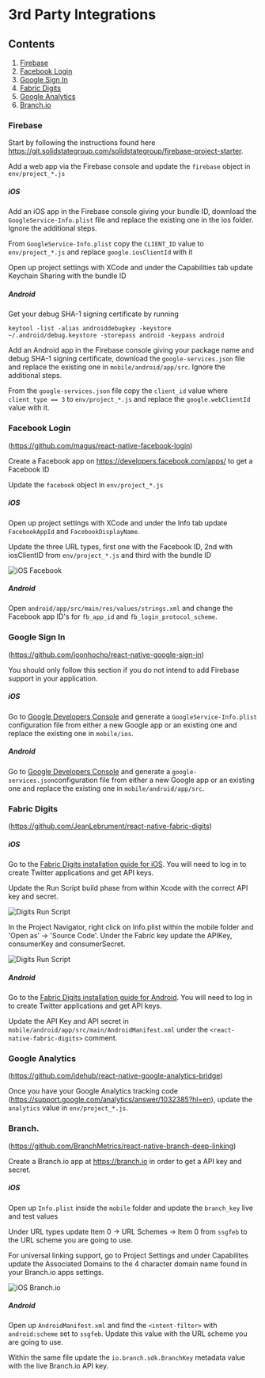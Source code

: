 # 3rd Party Integrations

## Contents

1. [Firebase](#firebase)
2. [Facebook Login](#facebook-login)
3. [Google Sign In](#google-sign-in)
4. [Fabric Digits](#fabric-digits)
5. [Google Analytics](#google-analytics)
6. [Branch.io](#branchio)

### Firebase

Start by following the instructions found here https://git.solidstategroup.com/solidstategroup/firebase-project-starter.

Add a web app via the Firebase console and update the `firebase` object in `env/project_*.js`

##### iOS

Add an iOS app in the Firebase console giving your bundle ID, download the `GoogleService-Info.plist` file and replace the existing one in the ios folder. Ignore the additional steps.

From `GoogleService-Info.plist` copy the `CLIENT_ID` value to `env/project_*.js` and replace `google.iosClientId` with it

Open up project settings with XCode and under the Capabilities tab update Keychain Sharing with the bundle ID

##### Android

Get your debug SHA-1 signing certificate by running
```
keytool -list -alias androiddebugkey -keystore ~/.android/debug.keystore -storepass android -keypass android
```
Add an Android app in the Firebase console giving your package name and debug SHA-1 signing certificate, download the `google-services.json` file and replace the existing one in ```mobile/android/app/src```. Ignore the additional steps.

From the `google-services.json` file copy the `client_id` value where `client_type == 3` to `env/project_*.js` and replace the `google.webClientId` value with it.

### Facebook Login
(https://github.com/magus/react-native-facebook-login)

Create a Facebook app on https://developers.facebook.com/apps/ to get a Facebook ID

Update the `facebook` object in `env/project_*.js`

##### iOS

Open up project settings with XCode and under the Info tab update `FacebookAppId` and `FacebookDisplayName`.

Update the three URL types, first one with the Facebook ID, 2nd with iosClientID from `env/project_*.js` and third with the bundle ID

![iOS Facebook](http://g.recordit.co/GDqmbyI6Gb.gif)

##### Android

Open `android/app/src/main/res/values/strings.xml` and change the Facebook app ID's for `fb_app_id` and `fb_login_protocol_scheme`.

### Google Sign In
(https://github.com/joonhocho/react-native-google-sign-in)

You should only follow this section if you do not intend to add Firebase support in your application.

##### iOS

Go to [Google Developers Console](https://developers.google.com/mobile/add?platform=ios&cntapi=signin&cnturl=https:%2F%2Fdevelopers.google.com%2Fidentity%2Fsign-in%2Fios%2Fsign-in%3Fconfigured%3Dtrue&cntlbl=Continue%20Adding%20Sign-In) and generate a `GoogleService-Info.plist` configuration file from either a new Google app or an existing one and replace the existing one in `mobile/ios`.

##### Android

Go to [Google Developers Console](https://developers.google.com/mobile/add?platform=android&cntapi=signin&cnturl=https:%2F%2Fdevelopers.google.com%2Fidentity%2Fsign-in%2Fandroid%2Fsign-in%3Fconfigured%3Dtrue&cntlbl=Continue%20Adding%20Sign-In) and generate a `google-services.json`configuration file from either a new Google app or an existing one and replace the existing one in `mobile/android/app/src`.

### Fabric Digits
(https://github.com/JeanLebrument/react-native-fabric-digits)

##### iOS

Go to the [Fabric Digits installation guide for iOS](https://fabric.io/kits/ios/digits/install). You will need to log in to create Twitter applications and get API keys.

Update the Run Script build phase from within Xcode with the correct API key and secret.

![Digits Run Script](https://git.solidstategroup.com/solidstategroup/ssg-frontend-boilerplate/raw/master/ThirdPartyDigits.png)

In the Project Navigator, right click on Info.plist within the mobile folder and 'Open as' -> 'Source Code'. Under the Fabric key update the APIKey, consumerKey and consumerSecret.

![Digits Run Script](https://git.solidstategroup.com/solidstategroup/ssg-frontend-boilerplate/raw/master/ThirdPartyDigits2.png)

##### Android

Go to the [Fabric Digits installation guide for Android](https://fabric.io/kits/android/digits/install). You will need to log in to create Twitter applications and get API keys.

Update the API Key and API secret in `mobile/android/app/src/main/AndroidManifest.xml` under the `<react-native-fabric-digits>` comment.

### Google Analytics
(https://github.com/idehub/react-native-google-analytics-bridge)

Once you have your Google Analytics tracking code (https://support.google.com/analytics/answer/1032385?hl=en), update the `analytics` value in `env/project_*.js`.

### Branch.
(https://github.com/BranchMetrics/react-native-branch-deep-linking)

Create a Branch.io app at https://branch.io in order to get a API key and secret.

##### iOS

Open up `Info.plist` inside the `mobile` folder and update the `branch_key` live and test values

Under URL types update Item 0 -> URL Schemes -> Item 0 from `ssgfeb` to the URL scheme you are going to use.

For universal linking support, go to Project Settings and under Capabilites update the Associated Domains to the 4 character domain name found in your Branch.io apps settings.

![iOS Branch.io](http://g.recordit.co/u9xPBrOoGn.gif)

##### Android

Open up `AndroidManifest.xml` and find the `<intent-filter>` with `android:scheme` set to `ssgfeb`. Update this value with the URL scheme you are going to use.

Within the same file update the `io.branch.sdk.BranchKey` metadata value with the live Branch.io API key.


